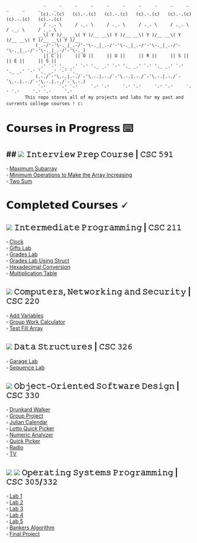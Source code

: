 ```
              _     _     _     _     _     _     _     _     _     _     _     _     _     _
             (c).-.(c)   (c).-.(c)   (c).-.(c)   (c).-.(c)   (c).-.(c)   (c).-.(c)   (c).-.(c)  
              / ._. \     / ._. \     / ._. \     / ._. \     / ._. \     / ._. \     / ._. \   
            __\( Y )/__ __\( Y )/__ __\( Y )/__ __\( Y )/__ __\( Y )/__ __\( Y )/__ __\( Y )/__ 
           (_.-/'-'\-._|_.-/'-'\-._|_.-/'-'\-._|_.-/'-'\-._|_.-/'-'\-._|_.-/'-'\-._|_.-/'-'\-._)
              || 𝙲 ||     || 𝙾 ||     || 𝚄 ||     || 𝚁 ||     || 𝚂 ||     || 𝙴 ||     || 𝚂 ||   
            _.' `-' '._ _.' `-' '._ _.' `-' '._ _.' `-' '._ _.' `-' '._ _.' `-' '._ _.' `-' '._ 
           (.-./`-'\.-.|.-./`-'\.-.|.-./`-'\.-.|.-./`-`\.-.|.-./`-`\.-.|.-./`-'\.-.|.-./`-`\.-.)
            `-'     `-' `-'     `-' `-'     `-' `-'     `-' `-'     `-' `-'     `-' `-'     `-' 
       𝚃𝚑𝚒𝚜 𝚛𝚎𝚙𝚘 𝚜𝚝𝚘𝚛𝚎𝚜 𝚊𝚕𝚕 𝚘𝚏 𝚖𝚢 𝚙𝚛𝚘𝚓𝚎𝚌𝚝𝚜 𝚊𝚗𝚍 𝚕𝚊𝚋𝚜 𝚏𝚘𝚛 𝚖𝚢 𝚙𝚊𝚜𝚝 𝚊𝚗𝚍 𝚌𝚞𝚛𝚛𝚎𝚗𝚝𝚜 𝚌𝚘𝚕𝚕𝚎𝚐𝚎 𝚌𝚘𝚞𝚛𝚜𝚎𝚜 ! 𝚌:　
```

# 𝗖𝗼𝘂𝗿𝘀𝗲𝘀 𝗶𝗻 𝗣𝗿𝗼𝗴𝗿𝗲𝘀𝘀 ⌨️
## ## <img src= https://img.shields.io/badge/c%2B%2B%20-%20-9cf>   𝙸𝚗𝚝𝚎𝚛𝚟𝚒𝚎𝚠 𝙿𝚛𝚎𝚙 𝙲𝚘𝚞𝚛𝚜𝚎 | 𝙲𝚂𝙲 𝟻𝟿𝟷
:white_small_square: [Maximum Subarray](https://github.com/giannagalard/CSC-Courses/tree/main/Interview%20Prep/Maximum%20Subarray)  
:white_small_square: [Minimum Operations to Make the Array Increasing](https://github.com/giannagalard/CSC-Courses/tree/main/Interview%20Prep/Min%20Operations%20to%20Make%20the%20Array%20Increasing)  
:white_small_square: [Two Sum](https://github.com/giannagalard/CSC-Courses/tree/main/Interview%20Prep/Two%20Sum)  
# 𝗖𝗼𝗺𝗽𝗹𝗲𝘁𝗲𝗱 𝗖𝗼𝘂𝗿𝘀𝗲𝘀 🗸
## <img src= https://img.shields.io/badge/c%2B%2B%20-%20-9cf>   𝙸𝚗𝚝𝚎𝚛𝚖𝚎𝚍𝚒𝚊𝚝𝚎 𝙿𝚛𝚘𝚐𝚛𝚊𝚖𝚖𝚒𝚗𝚐 | 𝙲𝚂𝙲 𝟸𝟷𝟷  
:white_small_square: [Clock](https://github.com/giannagalard/CSC-Courses/blob/main/Intermediate%20Programming/Clock.cpp)    
:white_small_square: [Gifts Lab](https://github.com/giannagalard/CSC-Courses/tree/main/Intermediate%20Programming/Gifts%20Lab)  
:white_small_square: [Grades Lab](https://github.com/giannagalard/CSC-Courses/tree/main/Intermediate%20Programming/Grades%20Lab)  
:white_small_square: [Grades Lab Using Struct](https://github.com/giannagalard/CSC-Courses/tree/main/Intermediate%20Programming/Grades%20Lab%20(Struct))  
:white_small_square: [Hexadecimal Conversion](https://github.com/giannagalard/CSC-Courses/tree/main/Intermediate%20Programming/hexadecimal%20conversion)    
:white_small_square: [Multiplication Table](https://github.com/giannagalard/CSC-Courses/blob/main/Intermediate%20Programming/Multiplication%20Table.cpp)    
## <img src= https://img.shields.io/badge/c%2B%2B%20-%20-9cf>   𝙲𝚘𝚖𝚙𝚞𝚝𝚎𝚛𝚜, 𝙽𝚎𝚝𝚠𝚘𝚛𝚔𝚒𝚗𝚐 𝚊𝚗𝚍 𝚂𝚎𝚌𝚞𝚛𝚒𝚝𝚢 | 𝙲𝚂𝙲 𝟸𝟸𝟶
:white_small_square: [Add Variables](https://github.com/giannagalard/CSC-Courses/blob/main/Computers%2C%20Networking%20and%20Security/AddVariables.asm)  
:white_small_square: [Group Work Calculator](https://github.com/giannagalard/CSC-Courses/blob/main/Computers%2C%20Networking%20and%20Security/GroupWorkCalc.asm)  
:white_small_square: [Test Fill Array](https://github.com/giannagalard/CSC-Courses/blob/main/Computers%2C%20Networking%20and%20Security/TestFillArray.asm)  
## <img src= https://img.shields.io/badge/c%2B%2B%20-%20-9cf>   𝙳𝚊𝚝𝚊 𝚂𝚝𝚛𝚞𝚌𝚝𝚞𝚛𝚎𝚜 | 𝙲𝚂𝙲 𝟹𝟸𝟼
:white_small_square: [Garage Lab](https://github.com/giannagalard/CSC-Courses/tree/main/Data%20Structures/Garage%20Lab)  
:white_small_square: [Sequence Lab](https://github.com/giannagalard/CSC-Courses/tree/main/Data%20Structures/Sequence%20Lab)
## <img src=https://img.shields.io/badge/java-%20-9cf> 𝙾𝚋𝚓𝚎𝚌𝚝-𝙾𝚛𝚒𝚎𝚗𝚝𝚎𝚍 𝚂𝚘𝚏𝚝𝚠𝚊𝚛𝚎 𝙳𝚎𝚜𝚒𝚐𝚗 | 𝙲𝚂𝙲 𝟹𝟹𝟶
:white_small_square: [Drunkard Walker](https://github.com/giannagalard/CSC-Courses/tree/main/Object-Oriented%20Software%20Design/Drunkard%20Walker)  
:white_small_square: [Group Project](https://github.com/giannagalard/CSC-Courses/tree/main/Object-Oriented%20Software%20Design/Group%20Project)  
:white_small_square: [Julian Calendar](https://github.com/giannagalard/CSC-Courses/blob/main/Object-Oriented%20Software%20Design/Julian%20Calendar.java)  
:white_small_square: [Lotto Quick Picker](https://github.com/giannagalard/CSC-Courses/blob/main/Object-Oriented%20Software%20Design/Lotto%20Quick%20Picker.java)  
:white_small_square: [Numeric Analyzer](https://github.com/giannagalard/CSC-Courses/blob/main/Object-Oriented%20Software%20Design/Numeric%20Analyzer.java)  
:white_small_square: [Quick Picker](https://github.com/giannagalard/CSC-Courses/tree/main/Object-Oriented%20Software%20Design/Quick%20Picker)  
:white_small_square: [Radio](https://github.com/giannagalard/CSC-Courses/blob/main/Object-Oriented%20Software%20Design/Radio.java)    
:white_small_square: [TV](https://github.com/giannagalard/CSC-Courses/blob/main/Object-Oriented%20Software%20Design/TV.java)
## <img src= https://img.shields.io/badge/bash-%20-9cf> <img src= https://img.shields.io/badge/c%2B%2B%20-%20-9cf>   𝙾𝚙𝚎𝚛𝚊𝚝𝚒𝚗𝚐 𝚂𝚢𝚜𝚝𝚎𝚖𝚜 𝙿𝚛𝚘𝚐𝚛𝚊𝚖𝚖𝚒𝚗𝚐 | 𝙲𝚂𝙲 𝟹𝟶𝟻/𝟹𝟹𝟸
:white_small_square: [Lab 1](https://github.com/giannagalard/CSC-Courses/tree/main/Operating%20Systems%20Programming/lab%201)    
:white_small_square: [Lab 2](https://github.com/giannagalard/CSC-Courses/tree/main/Operating%20Systems%20Programming/lab%202)  
:white_small_square: [Lab 3](https://github.com/giannagalard/CSC-Courses/tree/main/Operating%20Systems%20Programming/lab%203)  
:white_small_square: [Lab 4](https://github.com/giannagalard/CSC-Courses/tree/main/Operating%20Systems%20Programming/lab%204)  
:white_small_square: [Lab 5](https://github.com/giannagalard/CSC-Courses/blob/main/Operating%20Systems%20Programming/lab%205.cpp)   
:white_small_square: [Bankers Algorithm](https://github.com/giannagalard/CSC-Courses/blob/main/Operating%20Systems%20Programming/Bankers%20Algorithm.cpp)   
:white_small_square: [Final Project](https://github.com/giannagalard/CSC-Courses/tree/main/Operating%20Systems%20Programming/Final%20Project)  
